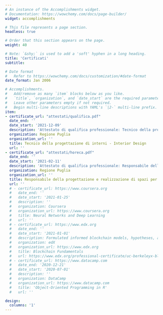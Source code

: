 ```yaml
---
# An instance of the Accomplishments widget.
# Documentation: https://wowchemy.com/docs/page-builder/
widget: accomplishments

# This file represents a page section.
headless: true

# Order that this section appears on the page.
weight: 40

# Note: `&shy;` is used to add a 'soft' hyphen in a long heading.
title: 'Certificati'
subtitle:

# Date format
#   Refer to https://wowchemy.com/docs/customization/#date-format
date_format: Jan 2006

# Accomplishments.
#   Add/remove as many `item` blocks below as you like.
#   `title`, `organization`, and `date_start` are the required parameters.
#   Leave other parameters empty if not required.
#   Begin multi-line descriptions with YAML's `|2-` multi-line prefix.
item:
- certificate_url: "attestati/qualifica.pdf"
  date_end: ''
  date_start: '2021-12-09'
  description: 'Attestato di qualifica professionale: Tecnico della progettazione di interni - Interior Design'
  organization: Regione Puglia
  organization_url: ''
  title: Tecnico della progettazione di interni - Interior Design
  url: ''
- certificate_url: "attestati/horeca.pdf"
  date_end: ''
  date_start: '2021-02-11'
  description: 'Attestato di qualifica professionale: Responsabile della progettazione e realizzazione di spazi per l'HO.RE.CA.'
  organization: Regione Puglia
  organization_url: ''
  title: Responsabile della progettazione e realizzazione di spazi per l'HO.RE.CA.
  url: ''
  # - certificate_url: https://www.coursera.org
  #   date_end: ''
  #   date_start: '2021-01-25'
  #   description: ''
  #   organization: Coursera
  #   organization_url: https://www.coursera.org
  #   title: Neural Networks and Deep Learning
  #   url: ''
  # - certificate_url: https://www.edx.org
  #   date_end: ''
  #   date_start: '2021-01-01'
  #   description: Formulated informed blockchain models, hypotheses, and use cases.
  #   organization: edX
  #   organization_url: https://www.edx.org
  #   title: Blockchain Fundamentals
  #   url: https://www.edx.org/professional-certificate/uc-berkeleyx-blockchain-fundamentals
  # - certificate_url: https://www.datacamp.com
  #   date_end: '2020-12-21'
  #   date_start: '2020-07-01'
  #   description: ''
  #   organization: DataCamp
  #   organization_url: https://www.datacamp.com
  #   title: 'Object-Oriented Programming in R'
  #   url: ''

design:
  columns: '1'
---
```


